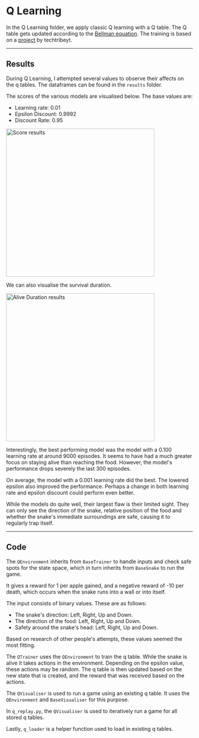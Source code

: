 ﻿# Q Learning

In the Q Learning folder, we apply classic Q learning with a Q table. The Q table gets updated according to the [Bellman equation](https://en.wikipedia.org/wiki/Bellman_equation). The training is based on a [project](https://github.com/techtribeyt/snake-q-learning) by techtribeyt.

---

## Results

During Q Learning, I attempted several values to observe their affects on the q tables. The dataframes can be found in the `results` folder.

The scores of the various models are visualised below. The base values are: 
- Learning rate: 0.01
- Epsilon Discount: 0.9992 
- Discount Rate: 0.95

<img src="https://i.imgur.com/U7oZMY4.png" width="400" alt="Score results">

We can also visualise the survival duration.

<img src="https://i.imgur.com/7BrXPFq.png" width="400" alt="Alive Duration results">

Interestingly, the best performing model was the model with a 0.100 learning rate at around 9000 episodes. It seems to have had a much greater focus on staying alive than reaching the food. However, the model's performance drops severely the last 300 episodes. 

On average, the model with a 0.001 learning rate did the best. The lowered epsilon also improved the performance. Perhaps a change in both learning rate and epsilon discount could perform even better.

While the models do quite well, their largest flaw is their limited sight. They can only see the direction of the snake, relative position of the food and whether the snake's immediate surroundings are safe, causing it to regularly trap itself.

--- 

## Code

The `QEnvironment` inherits from `BaseTrainer` to handle inputs and check safe spots for the state space, which in turn inherits from `BaseSnake` to run the game.

It gives a reward for 1 per apple gained, and a negative reward of -10 per death, which occurs when the snake runs into a wall or into itself.

The input consists of binary values. These are as follows:
- The snake's direction: Left, Right, Up and Down.
- The direction of the food: Left, Right, Up and Down.
- Safety around the snake's head: Left, Right, Up and Down.

Based on research of other people's attempts, these values seemed the most fitting.

The `QTrainer` uses the `QEnvironment` to train the q table. While the snake is alive it takes actions in the environment. Depending on the epsilon value, these actions may be random. The q table is then updated based on the new state that is created, and the reward that was received based on the actions.

The `QVisualiser` is used to run a game using an existing q table. It uses the `QEnvironment` and `BaseVisualiser` for this purpose. 

In `q_replay.py`, the `QVisualiser` is used to iteratively run a game for all stored q tables.

Lastly, `q_loader` is a helper function used to load in existing q tables.